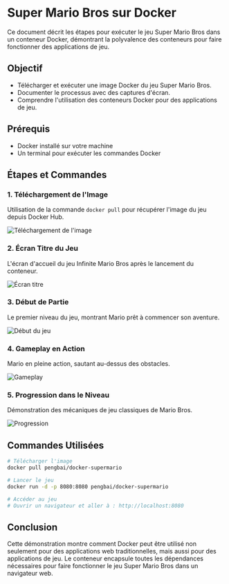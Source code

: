 # Super Mario Bros sur Docker

Ce document décrit les étapes pour exécuter le jeu Super Mario Bros dans un conteneur Docker, démontrant la polyvalence des conteneurs pour faire fonctionner des applications de jeu.

## Objectif

- Télécharger et exécuter une image Docker du jeu Super Mario Bros.
- Documenter le processus avec des captures d'écran.
- Comprendre l'utilisation des conteneurs Docker pour des applications de jeu.

## Prérequis

- Docker installé sur votre machine
- Un terminal pour exécuter les commandes Docker

## Étapes et Commandes

### 1. Téléchargement de l'Image
Utilisation de la commande `docker pull` pour récupérer l'image du jeu depuis Docker Hub.

![Téléchargement de l'image](./images/Capture%20d'écran%202025-02-11%20132128.png)

### 2. Écran Titre du Jeu
L'écran d'accueil du jeu Infinite Mario Bros après le lancement du conteneur.

![Écran titre](./images/Capture%20d'écran%202025-02-11%20132430.png)

### 3. Début de Partie
Le premier niveau du jeu, montrant Mario prêt à commencer son aventure.

![Début du jeu](./images/Capture%20d'écran%202025-02-11%20132440.png)

### 4. Gameplay en Action
Mario en pleine action, sautant au-dessus des obstacles.

![Gameplay](./images/Capture%20d'écran%202025-02-11%20132502.png)

### 5. Progression dans le Niveau
Démonstration des mécaniques de jeu classiques de Mario Bros.

![Progression](./images/Capture%20d'écran%202025-02-11%20132518.png)

## Commandes Utilisées

```bash
# Télécharger l'image
docker pull pengbai/docker-supermario

# Lancer le jeu
docker run -d -p 8080:8080 pengbai/docker-supermario

# Accéder au jeu
# Ouvrir un navigateur et aller à : http://localhost:8080
```

## Conclusion

Cette démonstration montre comment Docker peut être utilisé non seulement pour des applications web traditionnelles, mais aussi pour des applications de jeu. Le conteneur encapsule toutes les dépendances nécessaires pour faire fonctionner le jeu Super Mario Bros dans un navigateur web.
